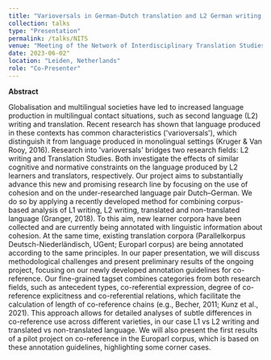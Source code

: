 ```yaml
---
title: "Varioversals in German-Dutch translation and L2 German writing: Annotation guidelines for co-reference and a case study"
collection: talks
type: "Presentation"
permalink: /talks/NITS
venue: "Meeting of the Network of Interdisciplinary Translation Studies in the Netherlands and Flanders, Leiden University"
date: 2023-06-02"
location: "Leiden, Netherlands"
role: "Co-Presenter"
--- 
```


**Abstract**

Globalisation and multilingual societies have led to increased language production in multilingual contact situations, such as second language (L2) writing and translation. Recent research has shown that language produced in these contexts has common characteristics ('varioversals'), which distinguish it from language produced in monolingual settings (Kruger & Van Rooy, 2016). Research into 'varioversals' bridges two research fields: L2 writing and Translation Studies. Both investigate the effects of similar cognitive and normative constraints on the language produced by L2 learners and translators, respectively. Our project aims to substantially advance this new and promising research line by focusing on the use of cohesion and on the under-researched language pair Dutch–German. We do so by applying a recently developed method for combining corpus-based analysis of L1 writing, L2 writing, translated and non-translated language (Granger, 2018). To this aim, new learner corpora have been collected and are currently being annotated with linguistic information about cohesion. At the same time, existing translation corpora (Parallelkorpus Deutsch-Niederländisch, UGent; Europarl corpus) are being annotated according to the same principles. In our paper presentation, we will discuss methodological challenges and present preliminary results of the ongoing project, focusing on our newly developed annotation guidelines for co-reference. Our fine-grained tagset combines categories from both research fields, such as antecedent types, co-referential expression, degree of co-reference explicitness and co-referential relations, which facilitate the calculation of length of co-reference chains (e.g., Becher, 2011; Kunz et al., 2021). This approach allows for detailed analyses of subtle differences in co-reference use across different varieties, in our case L1 vs L2 writing and translated vs non-translated language. We will also present the first results of a pilot project on co-reference in the Europarl corpus, which is based on these annotation guidelines, highlighting some corner cases.